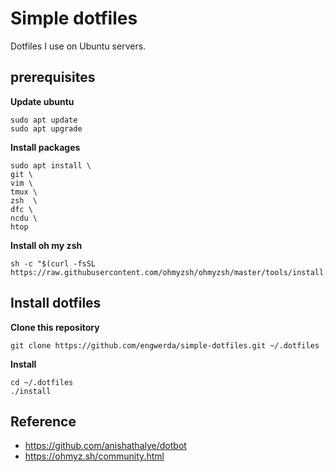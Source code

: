 # Simple dotfiles

Dotfiles I use on Ubuntu servers.

## prerequisites

**Update ubuntu**
```shell
sudo apt update
sudo apt upgrade
```

**Install packages**
```shell script
sudo apt install \
git \
vim \
tmux \
zsh  \
dfc \
ncdu \
htop 
```

**Install oh my zsh**
```shell script
sh -c "$(curl -fsSL https://raw.githubusercontent.com/ohmyzsh/ohmyzsh/master/tools/install.sh)"
```

## Install dotfiles

**Clone this repository**
```shell script
git clone https://github.com/engwerda/simple-dotfiles.git ~/.dotfiles
```

**Install**
```shell script
cd ~/.dotfiles
./install
```

## Reference
* https://github.com/anishathalye/dotbot
* https://ohmyz.sh/community.html
